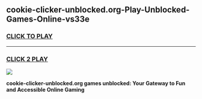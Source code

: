 
## cookie-clicker-unblocked.org-Play-Unblocked-Games-Online-vs33e
<h3>
<a href="https://premium76.site?title=cookie-clicker-unblocked.org&ref=25A">CLICK TO PLAY</a></h3>
<hr>

<h3>
<a href="https://premium76.site?title=cookie-clicker-unblocked.org&ref=25A">CLICK 2 PLAY</a>
  
</h3>

<a href="https://premium76.site?title=cookie-clicker-unblocked.org&ref=25A"><img src="https://clearcache.store/games.png"></a>


**cookie-clicker-unblocked.org games unblocked: Your Gateway to Fun and Accessible Online Gaming**
